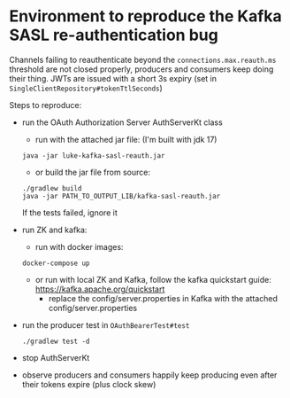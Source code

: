 # Environment to reproduce the Kafka SASL re-authentication bug

Channels failing to reauthenticate beyond the `connections.max.reauth.ms` threshold are not closed properly, producers and consumers keep doing their thing.
JWTs are issued with a short 3s expiry (set in `SingleClientRepository#tokenTtlSeconds`)

Steps to reproduce:
* run the OAuth Authorization Server AuthServerKt class
   - run with the attached jar file: (I'm built with jdk 17)
   ```
   java -jar luke-kafka-sasl-reauth.jar
   ```
   - or build the jar file from source:
   ```
   ./gradlew build
   java -jar PATH_TO_OUTPUT_LIB/kafka-sasl-reauth.jar
   ```
   If the tests failed, ignore it
* run ZK and kafka:
  - run with docker images:
  ```
  docker-compose up
  ```
  - or run with local ZK and Kafka, follow the kafka quickstart guide: https://kafka.apache.org/quickstart
      - replace the config/server.properties in Kafka with the attached config/server.properties
  
* run the producer test in `OAuthBearerTest#test`
  ```
  ./gradlew test -d 
  ```
* stop AuthServerKt
* observe producers and consumers happily keep producing even after their tokens expire (plus clock skew)

